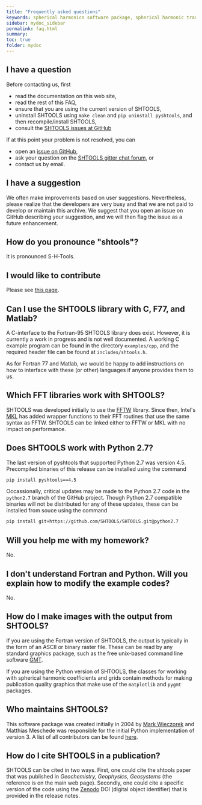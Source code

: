 ```yaml
---
title: "Frequently asked questions"
keywords: spherical harmonics software package, spherical harmonic transform, legendre functions, multitaper spectral analysis, fortran, Python, gravity, magnetic field
sidebar: mydoc_sidebar
permalink: faq.html
summary: 
toc: true
folder: mydoc
---
```


## I have a question

Before contacting us, first

* read the documentation on this web site,
* read the rest of this FAQ,
* ensure that you are using the current version of SHTOOLS,
* uninstall SHTOOLS using `make clean` and `pip uninstall pyshtools`, and then recompile/install SHTOOLS,
* consult the [SHTOOLS issues at GitHub](https://github.com/SHTOOLS/SHTOOLS/issues)

If at this point your problem is not resolved, you can

* open an [issue on GitHub](https://github.com/SHTOOLS/SHTOOLS/issues),
* ask your question on the [SHTOOLS gitter chat forum](https://gitter.im/SHTOOLS/SHTOOLS), or
* contact us by email.

## I have a suggestion

We often make improvements based on user suggestions. Nevertheless, please realize that the developers are very busy and that we are not paid to develop or maintain this archive. We suggest that you open an issue on GitHub describing your suggestion, and we will then flag the issue as a future enhancement.

## How do you pronounce "shtools"?

It is pronounced S-H-Tools.

## I would like to contribute

Please see [this page](how-to-contribute.html).

## Can I use the SHTOOLS library with C, F77, and Matlab?

A C-interface to the Fortran-95 SHTOOLS library does exist. However, it is currently a work in progress and is not well documented. A working C example program can be found in the directory `examples/cpp`, and the required header file can be found at `includes/shtools.h`.

As for Fortran 77 and Matlab, we would be happy to add instructions on how to interface with these (or other) languages if anyone provides them to us.

## Which FFT libraries work with SHTOOLS?

SHTOOLS was developed initially to use the [FFTW](http://www.fftw.org) library. Since then, Intel's [MKL](https://software.intel.com/en-us/mkl) has added wrapper functions to their FFT routines that use the same syntax as FFTW. SHTOOLS can be linked either to FFTW or MKL with no impact on performance.

## Does SHTOOLS work with Python 2.7?

The last version of pyshtools that supported Python 2.7 was version 4.5. Precompiled binaries of this release can be installed using the command
```bash
pip install pyshtools==4.5
```
Occassionally, critical updates may be made to the Python 2.7 code in the `python2.7` branch of the GitHub project. Though Python 2.7 compatible binaries will not be distributed for any of these updates, these can be installed from souce using the command
```bash
pip install git+https://github.com/SHTOOLS/SHTOOLS.git@python2.7
```

## Will you help me with my homework?

No.

## I don't understand Fortran and Python. Will you explain how to modify the example codes?

No.

## How do I make images with the output from SHTOOLS?

If you are using the Fortran version of SHTOOLS, the output is typically in the form of an ASCII or binary raster file. These can be read by any standard graphics package, such as the free unix-based command line software [GMT](https://www.generic-mapping-tools.org/).

If you are using the Python version of SHTOOLS, the classes for working with spherical harmonic coefficients and grids contain methods for making publication quality graphics that make use of the `matplotlib` and `pygmt` packages.

## Who maintains SHTOOLS?

This software package was created initially in 2004 by [Mark Wieczorek](https://www.oca.eu/fr/mark-wieczorek) and Matthias Meschede was responsible for the initial Python implementation of version 3. A list of all contributors can be found [here](contributors.html).

## How do I cite SHTOOLS in a publication?

SHTOOLS can be cited in two ways. First, one could cite the shtools paper that was published in *Geochemistry, Geophysics, Geosystems* (the reference is on the main web page). Secondly, one could cite a specific version of the code using the [Zenodo](https://zenodo.org/) DOI (digital object identifier) that is provided in the release notes.
